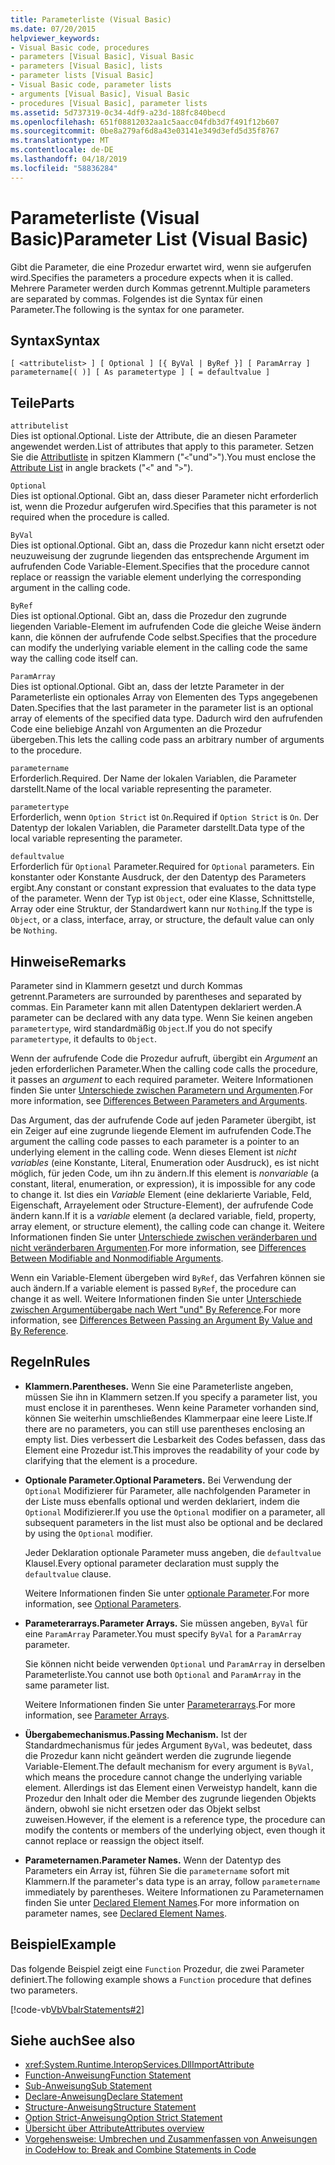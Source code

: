 ```yaml
---
title: Parameterliste (Visual Basic)
ms.date: 07/20/2015
helpviewer_keywords:
- Visual Basic code, procedures
- parameters [Visual Basic], Visual Basic
- parameters [Visual Basic], lists
- parameter lists [Visual Basic]
- Visual Basic code, parameter lists
- arguments [Visual Basic], Visual Basic
- procedures [Visual Basic], parameter lists
ms.assetid: 5d737319-0c34-4df9-a23d-188fc840becd
ms.openlocfilehash: 651f08812032aa1c5aacc04fdb3d7f491f12b607
ms.sourcegitcommit: 0be8a279af6d8a43e03141e349d3efd5d35f8767
ms.translationtype: MT
ms.contentlocale: de-DE
ms.lasthandoff: 04/18/2019
ms.locfileid: "58836284"
---
```

# <a name="parameter-list-visual-basic"></a><span data-ttu-id="b1535-102">Parameterliste (Visual Basic)</span><span class="sxs-lookup"><span data-stu-id="b1535-102">Parameter List (Visual Basic)</span></span>
<span data-ttu-id="b1535-103">Gibt die Parameter, die eine Prozedur erwartet wird, wenn sie aufgerufen wird.</span><span class="sxs-lookup"><span data-stu-id="b1535-103">Specifies the parameters a procedure expects when it is called.</span></span> <span data-ttu-id="b1535-104">Mehrere Parameter werden durch Kommas getrennt.</span><span class="sxs-lookup"><span data-stu-id="b1535-104">Multiple parameters are separated by commas.</span></span> <span data-ttu-id="b1535-105">Folgendes ist die Syntax für einen Parameter.</span><span class="sxs-lookup"><span data-stu-id="b1535-105">The following is the syntax for one parameter.</span></span>  
  
## <a name="syntax"></a><span data-ttu-id="b1535-106">Syntax</span><span class="sxs-lookup"><span data-stu-id="b1535-106">Syntax</span></span>  
  
```  
[ <attributelist> ] [ Optional ] [{ ByVal | ByRef }] [ ParamArray ]   
parametername[( )] [ As parametertype ] [ = defaultvalue ]  
```  
  
## <a name="parts"></a><span data-ttu-id="b1535-107">Teile</span><span class="sxs-lookup"><span data-stu-id="b1535-107">Parts</span></span>  
 `attributelist`  
 <span data-ttu-id="b1535-108">Dies ist optional.</span><span class="sxs-lookup"><span data-stu-id="b1535-108">Optional.</span></span> <span data-ttu-id="b1535-109">Liste der Attribute, die an diesen Parameter angewendet werden.</span><span class="sxs-lookup"><span data-stu-id="b1535-109">List of attributes that apply to this parameter.</span></span> <span data-ttu-id="b1535-110">Setzen Sie die [Attributliste](../../../visual-basic/language-reference/statements/attribute-list.md) in spitzen Klammern ("`<`"und"`>`").</span><span class="sxs-lookup"><span data-stu-id="b1535-110">You must enclose the [Attribute List](../../../visual-basic/language-reference/statements/attribute-list.md) in angle brackets ("`<`" and "`>`").</span></span>  
  
 `Optional`  
 <span data-ttu-id="b1535-111">Dies ist optional.</span><span class="sxs-lookup"><span data-stu-id="b1535-111">Optional.</span></span> <span data-ttu-id="b1535-112">Gibt an, dass dieser Parameter nicht erforderlich ist, wenn die Prozedur aufgerufen wird.</span><span class="sxs-lookup"><span data-stu-id="b1535-112">Specifies that this parameter is not required when the procedure is called.</span></span>  
  
 `ByVal`  
 <span data-ttu-id="b1535-113">Dies ist optional.</span><span class="sxs-lookup"><span data-stu-id="b1535-113">Optional.</span></span> <span data-ttu-id="b1535-114">Gibt an, dass die Prozedur kann nicht ersetzt oder neuzuweisung der zugrunde liegenden das entsprechende Argument im aufrufenden Code Variable-Element.</span><span class="sxs-lookup"><span data-stu-id="b1535-114">Specifies that the procedure cannot replace or reassign the variable element underlying the corresponding argument in the calling code.</span></span>  
  
 `ByRef`  
 <span data-ttu-id="b1535-115">Dies ist optional.</span><span class="sxs-lookup"><span data-stu-id="b1535-115">Optional.</span></span> <span data-ttu-id="b1535-116">Gibt an, dass die Prozedur den zugrunde liegenden Variable-Element im aufrufenden Code die gleiche Weise ändern kann, die können der aufrufende Code selbst.</span><span class="sxs-lookup"><span data-stu-id="b1535-116">Specifies that the procedure can modify the underlying variable element in the calling code the same way the calling code itself can.</span></span>  
  
 `ParamArray`  
 <span data-ttu-id="b1535-117">Dies ist optional.</span><span class="sxs-lookup"><span data-stu-id="b1535-117">Optional.</span></span> <span data-ttu-id="b1535-118">Gibt an, dass der letzte Parameter in der Parameterliste ein optionales Array von Elementen des Typs angegebenen Daten.</span><span class="sxs-lookup"><span data-stu-id="b1535-118">Specifies that the last parameter in the parameter list is an optional array of elements of the specified data type.</span></span> <span data-ttu-id="b1535-119">Dadurch wird den aufrufenden Code eine beliebige Anzahl von Argumenten an die Prozedur übergeben.</span><span class="sxs-lookup"><span data-stu-id="b1535-119">This lets the calling code pass an arbitrary number of arguments to the procedure.</span></span>  
  
 `parametername`  
 <span data-ttu-id="b1535-120">Erforderlich.</span><span class="sxs-lookup"><span data-stu-id="b1535-120">Required.</span></span> <span data-ttu-id="b1535-121">Der Name der lokalen Variablen, die Parameter darstellt.</span><span class="sxs-lookup"><span data-stu-id="b1535-121">Name of the local variable representing the parameter.</span></span>  
  
 `parametertype`  
 <span data-ttu-id="b1535-122">Erforderlich, wenn `Option Strict` ist `On`.</span><span class="sxs-lookup"><span data-stu-id="b1535-122">Required if `Option Strict` is `On`.</span></span> <span data-ttu-id="b1535-123">Der Datentyp der lokalen Variablen, die Parameter darstellt.</span><span class="sxs-lookup"><span data-stu-id="b1535-123">Data type of the local variable representing the parameter.</span></span>  
  
 `defaultvalue`  
 <span data-ttu-id="b1535-124">Erforderlich für `Optional` Parameter.</span><span class="sxs-lookup"><span data-stu-id="b1535-124">Required for `Optional` parameters.</span></span> <span data-ttu-id="b1535-125">Ein konstanter oder Konstante Ausdruck, der den Datentyp des Parameters ergibt.</span><span class="sxs-lookup"><span data-stu-id="b1535-125">Any constant or constant expression that evaluates to the data type of the parameter.</span></span> <span data-ttu-id="b1535-126">Wenn der Typ ist `Object`, oder eine Klasse, Schnittstelle, Array oder eine Struktur, der Standardwert kann nur `Nothing`.</span><span class="sxs-lookup"><span data-stu-id="b1535-126">If the type is `Object`, or a class, interface, array, or structure, the default value can only be `Nothing`.</span></span>  
  
## <a name="remarks"></a><span data-ttu-id="b1535-127">Hinweise</span><span class="sxs-lookup"><span data-stu-id="b1535-127">Remarks</span></span>  
 <span data-ttu-id="b1535-128">Parameter sind in Klammern gesetzt und durch Kommas getrennt.</span><span class="sxs-lookup"><span data-stu-id="b1535-128">Parameters are surrounded by parentheses and separated by commas.</span></span> <span data-ttu-id="b1535-129">Ein Parameter kann mit allen Datentypen deklariert werden.</span><span class="sxs-lookup"><span data-stu-id="b1535-129">A parameter can be declared with any data type.</span></span> <span data-ttu-id="b1535-130">Wenn Sie keinen angeben `parametertype`, wird standardmäßig `Object`.</span><span class="sxs-lookup"><span data-stu-id="b1535-130">If you do not specify `parametertype`, it defaults to `Object`.</span></span>  
  
 <span data-ttu-id="b1535-131">Wenn der aufrufende Code die Prozedur aufruft, übergibt ein *Argument* an jeden erforderlichen Parameter.</span><span class="sxs-lookup"><span data-stu-id="b1535-131">When the calling code calls the procedure, it passes an *argument* to each required parameter.</span></span> <span data-ttu-id="b1535-132">Weitere Informationen finden Sie unter [Unterschiede zwischen Parametern und Argumenten](../../../visual-basic/programming-guide/language-features/procedures/differences-between-parameters-and-arguments.md).</span><span class="sxs-lookup"><span data-stu-id="b1535-132">For more information, see [Differences Between Parameters and Arguments](../../../visual-basic/programming-guide/language-features/procedures/differences-between-parameters-and-arguments.md).</span></span>  
  
 <span data-ttu-id="b1535-133">Das Argument, das der aufrufende Code auf jeden Parameter übergibt, ist ein Zeiger auf eine zugrunde liegende Element im aufrufenden Code.</span><span class="sxs-lookup"><span data-stu-id="b1535-133">The argument the calling code passes to each parameter is a pointer to an underlying element in the calling code.</span></span> <span data-ttu-id="b1535-134">Wenn dieses Element ist *nicht variables* (eine Konstante, Literal, Enumeration oder Ausdruck), es ist nicht möglich, für jeden Code, um ihn zu ändern.</span><span class="sxs-lookup"><span data-stu-id="b1535-134">If this element is *nonvariable* (a constant, literal, enumeration, or expression), it is impossible for any code to change it.</span></span> <span data-ttu-id="b1535-135">Ist dies ein *Variable* Element (eine deklarierte Variable, Feld, Eigenschaft, Arrayelement oder Structure-Element), der aufrufende Code ändern kann.</span><span class="sxs-lookup"><span data-stu-id="b1535-135">If it is a *variable* element (a declared variable, field, property, array element, or structure element), the calling code can change it.</span></span> <span data-ttu-id="b1535-136">Weitere Informationen finden Sie unter [Unterschiede zwischen veränderbaren und nicht veränderbaren Argumenten](../../../visual-basic/programming-guide/language-features/procedures/differences-between-modifiable-and-nonmodifiable-arguments.md).</span><span class="sxs-lookup"><span data-stu-id="b1535-136">For more information, see [Differences Between Modifiable and Nonmodifiable Arguments](../../../visual-basic/programming-guide/language-features/procedures/differences-between-modifiable-and-nonmodifiable-arguments.md).</span></span>  
  
 <span data-ttu-id="b1535-137">Wenn ein Variable-Element übergeben wird `ByRef`, das Verfahren können sie auch ändern.</span><span class="sxs-lookup"><span data-stu-id="b1535-137">If a variable element is passed `ByRef`, the procedure can change it as well.</span></span> <span data-ttu-id="b1535-138">Weitere Informationen finden Sie unter [Unterschiede zwischen Argumentübergabe nach Wert "und" By Reference](../../../visual-basic/programming-guide/language-features/procedures/differences-between-passing-an-argument-by-value-and-by-reference.md).</span><span class="sxs-lookup"><span data-stu-id="b1535-138">For more information, see [Differences Between Passing an Argument By Value and By Reference](../../../visual-basic/programming-guide/language-features/procedures/differences-between-passing-an-argument-by-value-and-by-reference.md).</span></span>  
  
## <a name="rules"></a><span data-ttu-id="b1535-139">Regeln</span><span class="sxs-lookup"><span data-stu-id="b1535-139">Rules</span></span>  
  
-   <span data-ttu-id="b1535-140">**Klammern.**</span><span class="sxs-lookup"><span data-stu-id="b1535-140">**Parentheses.**</span></span> <span data-ttu-id="b1535-141">Wenn Sie eine Parameterliste angeben, müssen Sie ihn in Klammern setzen.</span><span class="sxs-lookup"><span data-stu-id="b1535-141">If you specify a parameter list, you must enclose it in parentheses.</span></span> <span data-ttu-id="b1535-142">Wenn keine Parameter vorhanden sind, können Sie weiterhin umschließendes Klammerpaar eine leere Liste.</span><span class="sxs-lookup"><span data-stu-id="b1535-142">If there are no parameters, you can still use parentheses enclosing an empty list.</span></span> <span data-ttu-id="b1535-143">Dies verbessert die Lesbarkeit des Codes befassen, dass das Element eine Prozedur ist.</span><span class="sxs-lookup"><span data-stu-id="b1535-143">This improves the readability of your code by clarifying that the element is a procedure.</span></span>  
  
-   <span data-ttu-id="b1535-144">**Optionale Parameter.**</span><span class="sxs-lookup"><span data-stu-id="b1535-144">**Optional Parameters.**</span></span> <span data-ttu-id="b1535-145">Bei Verwendung der `Optional` Modifizierer für Parameter, alle nachfolgenden Parameter in der Liste muss ebenfalls optional und werden deklariert, indem die `Optional` Modifizierer.</span><span class="sxs-lookup"><span data-stu-id="b1535-145">If you use the `Optional` modifier on a parameter, all subsequent parameters in the list must also be optional and be declared by using the `Optional` modifier.</span></span>  
  
     <span data-ttu-id="b1535-146">Jeder Deklaration optionale Parameter muss angeben, die `defaultvalue` Klausel.</span><span class="sxs-lookup"><span data-stu-id="b1535-146">Every optional parameter declaration must supply the `defaultvalue` clause.</span></span>  
  
     <span data-ttu-id="b1535-147">Weitere Informationen finden Sie unter [optionale Parameter](../../../visual-basic/programming-guide/language-features/procedures/optional-parameters.md).</span><span class="sxs-lookup"><span data-stu-id="b1535-147">For more information, see [Optional Parameters](../../../visual-basic/programming-guide/language-features/procedures/optional-parameters.md).</span></span>  
  
-   <span data-ttu-id="b1535-148">**Parameterarrays.**</span><span class="sxs-lookup"><span data-stu-id="b1535-148">**Parameter Arrays.**</span></span> <span data-ttu-id="b1535-149">Sie müssen angeben, `ByVal` für eine `ParamArray` Parameter.</span><span class="sxs-lookup"><span data-stu-id="b1535-149">You must specify `ByVal` for a `ParamArray` parameter.</span></span>  
  
     <span data-ttu-id="b1535-150">Sie können nicht beide verwenden `Optional` und `ParamArray` in derselben Parameterliste.</span><span class="sxs-lookup"><span data-stu-id="b1535-150">You cannot use both `Optional` and `ParamArray` in the same parameter list.</span></span>  
  
     <span data-ttu-id="b1535-151">Weitere Informationen finden Sie unter [Parameterarrays](../../../visual-basic/programming-guide/language-features/procedures/parameter-arrays.md).</span><span class="sxs-lookup"><span data-stu-id="b1535-151">For more information, see [Parameter Arrays](../../../visual-basic/programming-guide/language-features/procedures/parameter-arrays.md).</span></span>  
  
-   <span data-ttu-id="b1535-152">**Übergabemechanismus.**</span><span class="sxs-lookup"><span data-stu-id="b1535-152">**Passing Mechanism.**</span></span> <span data-ttu-id="b1535-153">Ist der Standardmechanismus für jedes Argument `ByVal`, was bedeutet, dass die Prozedur kann nicht geändert werden die zugrunde liegende Variable-Element.</span><span class="sxs-lookup"><span data-stu-id="b1535-153">The default mechanism for every argument is `ByVal`, which means the procedure cannot change the underlying variable element.</span></span> <span data-ttu-id="b1535-154">Allerdings ist das Element einen Verweistyp handelt, kann die Prozedur den Inhalt oder die Member des zugrunde liegenden Objekts ändern, obwohl sie nicht ersetzen oder das Objekt selbst zuweisen.</span><span class="sxs-lookup"><span data-stu-id="b1535-154">However, if the element is a reference type, the procedure can modify the contents or members of the underlying object, even though it cannot replace or reassign the object itself.</span></span>  
  
-   <span data-ttu-id="b1535-155">**Parameternamen.**</span><span class="sxs-lookup"><span data-stu-id="b1535-155">**Parameter Names.**</span></span> <span data-ttu-id="b1535-156">Wenn der Datentyp des Parameters ein Array ist, führen Sie die `parametername` sofort mit Klammern.</span><span class="sxs-lookup"><span data-stu-id="b1535-156">If the parameter's data type is an array, follow `parametername` immediately by parentheses.</span></span> <span data-ttu-id="b1535-157">Weitere Informationen zu Parameternamen finden Sie unter [Declared Element Names](../../../visual-basic/programming-guide/language-features/declared-elements/declared-element-names.md).</span><span class="sxs-lookup"><span data-stu-id="b1535-157">For more information on parameter names, see [Declared Element Names](../../../visual-basic/programming-guide/language-features/declared-elements/declared-element-names.md).</span></span>  
  
## <a name="example"></a><span data-ttu-id="b1535-158">Beispiel</span><span class="sxs-lookup"><span data-stu-id="b1535-158">Example</span></span>  
 <span data-ttu-id="b1535-159">Das folgende Beispiel zeigt eine `Function` Prozedur, die zwei Parameter definiert.</span><span class="sxs-lookup"><span data-stu-id="b1535-159">The following example shows a `Function` procedure that defines two parameters.</span></span>  
  
 [!code-vb[VbVbalrStatements#2](~/samples/snippets/visualbasic/VS_Snippets_VBCSharp/VbVbalrStatements/VB/Class1.vb#2)]  
  
## <a name="see-also"></a><span data-ttu-id="b1535-160">Siehe auch</span><span class="sxs-lookup"><span data-stu-id="b1535-160">See also</span></span>

- <xref:System.Runtime.InteropServices.DllImportAttribute>
- [<span data-ttu-id="b1535-161">Function-Anweisung</span><span class="sxs-lookup"><span data-stu-id="b1535-161">Function Statement</span></span>](../../../visual-basic/language-reference/statements/function-statement.md)
- [<span data-ttu-id="b1535-162">Sub-Anweisung</span><span class="sxs-lookup"><span data-stu-id="b1535-162">Sub Statement</span></span>](../../../visual-basic/language-reference/statements/sub-statement.md)
- [<span data-ttu-id="b1535-163">Declare-Anweisung</span><span class="sxs-lookup"><span data-stu-id="b1535-163">Declare Statement</span></span>](../../../visual-basic/language-reference/statements/declare-statement.md)
- [<span data-ttu-id="b1535-164">Structure-Anweisung</span><span class="sxs-lookup"><span data-stu-id="b1535-164">Structure Statement</span></span>](../../../visual-basic/language-reference/statements/structure-statement.md)
- [<span data-ttu-id="b1535-165">Option Strict-Anweisung</span><span class="sxs-lookup"><span data-stu-id="b1535-165">Option Strict Statement</span></span>](../../../visual-basic/language-reference/statements/option-strict-statement.md)
- [<span data-ttu-id="b1535-166">Übersicht über Attribute</span><span class="sxs-lookup"><span data-stu-id="b1535-166">Attributes overview</span></span>](../../../visual-basic/programming-guide/concepts/attributes/index.md)
- [<span data-ttu-id="b1535-167">Vorgehensweise: Umbrechen und Zusammenfassen von Anweisungen in Code</span><span class="sxs-lookup"><span data-stu-id="b1535-167">How to: Break and Combine Statements in Code</span></span>](../../../visual-basic/programming-guide/program-structure/how-to-break-and-combine-statements-in-code.md)
